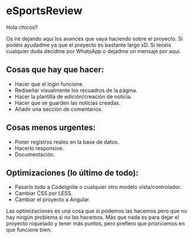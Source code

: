 # eSportsReview

Hola chicos!!

Os iré dejando aquí los avances que vaya haciendo sobre el proyecto. Si podéis ayudadme ya que el proyecto es bastante largo xD. 
Si tenéis cualquier duda decidme por WhatsApp o dejadme un mensaje por aquí.

## Cosas que hay que hacer:

- Hacer que el login funcione.
- Rediseñar visualmente los recuadros de la página.
- Hacer la plantilla de edición/creación de noticia.
- Hacer que se guarden las noticias creadas.
- Añadir una sección de comentarios.

## Cosas menos urgentes:

- Poner registros reales en la base de datos.
- Hacerlo responsive.
- Documentación.

## Optimizaciones (lo último de todo):

- Pasarlo todo a CodeIgnite o cualquier otro modelo vista/controlador.
- Cambiar CSS por LESS.
- Cambiar el proyecto a Angular.

Las optimizaciones es una cosa que si podemos las hacemos pero que no hay ningún problema si no las hacemos. Más que nada es para dejar el proyecto niquelado y tener más puntos, pero prefiero que prioricemos en que funcione bien.
